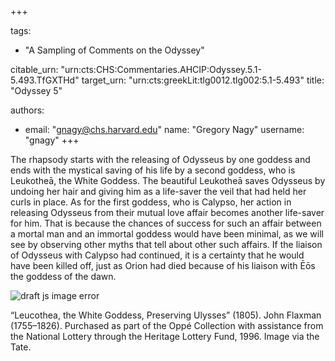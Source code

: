 +++

tags:
- "A Sampling of Comments on the Odyssey"

citable_urn: "urn:cts:CHS:Commentaries.AHCIP:Odyssey.5.1-5.493.TfGXTHd"
target_urn: "urn:cts:greekLit:tlg0012.tlg002:5.1-5.493"
title: "Odyssey 5"

authors:
- email: "gnagy@chs.harvard.edu"
  name: "Gregory Nagy"
  username: "gnagy"
+++

<p>The rhapsody starts with the releasing of Odysseus by one goddess and ends with the mystical saving of his life by a second goddess, who is Leukotheā, the White Goddess. The beautiful Leukotheā saves Odysseus by undoing her hair and giving him as a life-saver the veil that had held her curls in place. As for the first goddess, who is Calypso, her action in releasing Odysseus from their mutual love affair becomes another life-saver for him. That is because the chances of success for such an affair between a mortal man and an immortal goddess would have been minimal, as we will see by observing other myths that tell about other such affairs. If the liaison of Odysseus with Calypso had continued, it is a certainty that he would have been killed off, just as Orion had died because of his liaison with Ēōs the goddess of the dawn.</p><p></p><span><img src="https://classical-inquiries.chs.harvard.edu/wp-content/uploads/2017/04/Flaxman_goddess_1280.jpeg" alt="draft js image error"/></span><p>“Leucothea, the White Goddess, Preserving Ulysses” (1805). John Flaxman (1755–1826). Purchased as part of the Oppé Collection with assistance from the National Lottery through the Heritage Lottery Fund, 1996. <a>Image</a> via the Tate.</p>